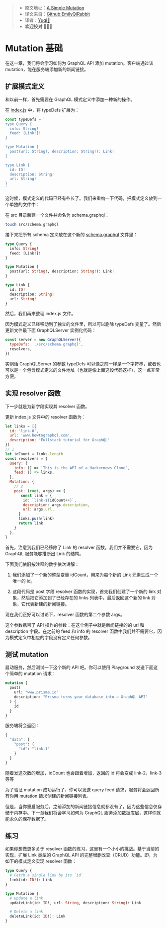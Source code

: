 > * 原文地址：[A Simple Mutation](https://www.howtographql.com/graphql-js/3-a-simple-mutation/)
> * 译文来自：[Github:EmilyQiRabbit](https://github.com/EmilyQiRabbit/GraphQLTranslation)
> * 译者：[Yuqi🌸](https://github.com/EmilyQiRabbit)
> * **欢迎校对** 🙋‍♀️🎉

# Mutation 基础

在这一章，我们将会学习如何为 GraphQL API 添加 mutation。客户端通过该 mutation，能在服务端添加新的新闻链接。

## 扩展模式定义

和以前一样，首先需要在 GraphQL 模式定义中添加一种新的操作。

在 [index.js](https://github.com/howtographql/graphql-js/blob/master/src/index.js) 中，将 typeDefs 扩展为：

```js
const typeDefs = `
type Query {
  info: String!
  feed: [Link!]!
}

type Mutation {
  post(url: String!, description: String!): Link!
}

type Link {
  id: ID!
  description: String!
  url: String!
}
`
```

这时候，模式定义的代码已经有些长了。我们来重构一下代码，把模式定义放到一个单独的文件中：

在 src 目录新建一个文件并命名为 schema.graphql：

```sh
touch src/schema.graphql
```

接下来把所有 schema 定义放在这个新的 [schema.graphql](https://github.com/howtographql/graphql-js/blob/master/src/schema.graphql) 文件里：

```graphql
type Query {
  info: String!
  feed: [Link!]!
}

type Mutation {
  post(url: String!, description: String!): Link!
}

type Link {
  id: ID!
  description: String!
  url: String!
}
```

然后，我们再来整理 index.js 文件。

因为模式定义已经移动到了独立的文件里，所以可以删除 typeDefs 变量了。然后更新文件最下面 GraphQLServer 实例化代码：

```js
const server = new GraphQLServer({
  typeDefs: './src/schema.graphql',
  resolvers,
})
```

实例话 GraphQLServer 的参数 typeDefs 可以像之前一样是一个字符串，或者也可以是一个包含模式定义的文件地址（也就是像上面这段代码这样），这一点非常方便。

## 实现 resolver 函数

下一步就是为新字段实现其 resolver 函数。

更新 index.js 文件中的 resolver 函数为：

```js
let links = [{
  id: 'link-0',
  url: 'www.howtographql.com',
  description: 'Fullstack tutorial for GraphQL'
}]
// 1
let idCount = links.length
const resolvers = {
  Query: {
    info: () => `This is the API of a Hackernews Clone`,
    feed: () => links,
  },
  Mutation: {
    // 2
    post: (root, args) => {
       const link = {
        id: `link-${idCount++}`,
        description: args.description,
        url: args.url,
      }
      links.push(link)
      return link
    }
  },
}
```

首先，注意到我们已经移除了 Link 的 resolver 函数。我们并不需要它，因为 GraphQL 服务能够推断出 Link 的结构。

下面我们依旧按注释的数字依次讲解：

1. 我们添加了一个新的整型变量 idCount，用来为每个新的 Link 元素生成一个唯一的 id。

2. 这段代码是 post 字段 resolver 函数的实现，首先我们创建了一个新的 link 对象，然后把它添加到了已经存在的 links 列表中，最后返回这个新的 link 对象，它代表新建的新闻链接。

现在我们正好可以讨论下，resolver 函数的第二个参数 args。

这个参数携带了 API 操作的参数：在这个例子中就是新闻链接的的 url 和 description 字段。在之前的 feed 和 info 的 resolver 函数中我们并不需要它，因为模式定义中相应的字段没有定义任何参数。

## 测试 mutation

启动服务，然后测试一下这个新的 API 吧。你可以使用 Playground 发送下面这个简单的 mutation 请求：

```graphql
mutation {
  post(
    url: "www.prisma.io"
    description: "Prisma turns your database into a GraphQL API"
  ) {
    id
  }
}
```

服务端将会返回：

```graphql
{
  "data": {
    "post": {
      "id": "link-1"
    }
  }
}
```

随着发送次数的增加，idCount 也会跟着增加，返回的 id 将会变成 link-2，link-3 等等

为了验证 mutation 成功运行了，你可以发送 query feed 请求，服务将会返回所有你用 mutation 请求创建的新闻链接列表。

但是，当你重启服务后，之前添加的新闻链接信息就都没有了，因为这些信息仅存储于内存中。下一章我们将会学习如何为 GraphQL 服务添加数据库层，这样你就能永久的保存数据了。

## 练习

如果你想做更多关于 resolver 函数的练习，这里有一个小小的挑战。基于当前的实现，扩展 Link 类型的 GraphQL API 的完整增删改查（CRUD）功能。即，为如下的模式定义实现 resolver 函数：

```graphql
type Query {
  # Fetch a single link by its `id`
  link(id: ID!): Link
}

type Mutation {
  # Update a link
  updateLink(id: ID!, url: String, description: String): Link

  # Delete a link
  deleteLink(id: ID!): Link
}
```
